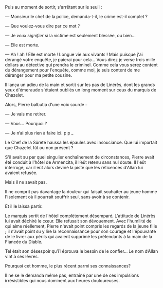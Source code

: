 Puis au moment de sortir, s'arrêtant sur le seuil : 

— Monsieur le chef de la police, demanda-t-il, le crime est-il complet ?

— Que voulez-vous dire par ce mot ?

— Je _veux signifier_ si la victime est seulement blessée, ou bien...

— Elle est morte.

— Ah ! ah ! Elle est morte ! Longue vie aux vivants ! Mais puisque j'ai
dérangé votre enquête, je paierai pour cela... Vous direz je verse trois mille
dollars au détective qui prendra le criminel. Comme cela vous serez content du
dérangement pour l'enquête, comme moi, je suis content de me déranger pour ma
petite cousine.

Il lança un adieu de la main et sortit sur les pas de Linérès, dont les grands
yeux d'émeraude s'étaient oubliés un long moment sur ceux du marquis de Chazelet.

Alors, Pierre balbutia d'une voix sourde :

— Je vais me retirer.

— Vous... Pourquoi ?

— Je n’ai plus rien à faire ici. p p _

Le Chef de la Sûreté haussa les épaules avec insouciance. Que lui importait que Chazelet fût ou non présent ?

S'il avait su par quel singulier enchaînement de circonstances, Pierre
avait été conduit à l'hôtel de Armencita, il l’eût retenu sans nul doute. Il
l'eût interrogé, car il eût alors deviné la piste que les réticences d'Allan lui avaient refusée. 

Mais il ne savait pas.

Il ne comprit pas davantage la douleur qui faisait souhaiter au jeune
homme l'isolement où il pourrait souffrir seul, sans avoir à se contenir.

Et il le laissa partir.

Le marquis sortit de l'hôtel complètement désemparé. L'attitude de Linérès lui avait déchiré le cœur. Elle refusait son dévouement. Avec l'humilité de qui aime réellement, Pierre n'avait point compris les regards de la jeune fille ;
il n’avait point su y lire la reconnaissance pour son courage et l'épouvante de le livrer aux périls qui avaient supprimé les prétendants à la main de la Fiancée du Diable.

Tel était son désespoir qu’i1 éprouva le besoin de le confier... Le nom d’Allan vint à ses lèvres.

Pourquoi cet homme, le plus récent parmi ses connaissances?

Il ne se le demanda même pas, entraîné par une de ces impulsions irrésistibles qui nous dominent aux heures douloureuses.
